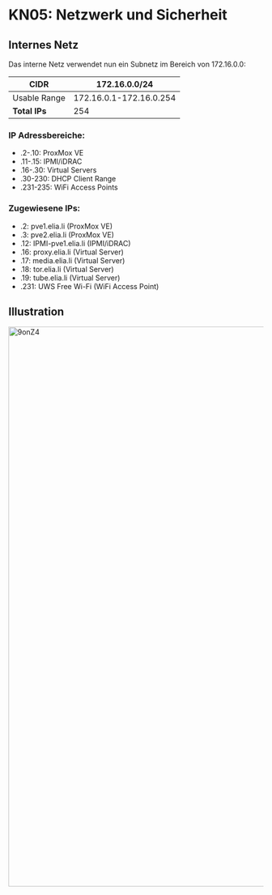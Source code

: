 
# KN05: Netzwerk und Sicherheit

## Internes Netz

Das interne Netz verwendet nun ein Subnetz im Bereich von 172.16.0.0:

| CIDR            | 172.16.0.0/24         |
|-----------------|-----------------------|
| Usable Range    | 172.16.0.1-172.16.0.254 |
| **Total IPs**   | 254                   |

### IP Adressbereiche:

- .2-.10: ProxMox VE
- .11-.15: IPMI/iDRAC
- .16-.30: Virtual Servers
- .30-230: DHCP Client Range
- .231-235: WiFi Access Points

### Zugewiesene IPs:

- .2: pve1.elia.li (ProxMox VE)
- .3: pve2.elia.li (ProxMox VE)
- .12: IPMI-pve1.elia.li (IPMI/iDRAC)
- .16: proxy.elia.li (Virtual Server)
- .17: media.elia.li (Virtual Server)
- .18: tor.elia.li (Virtual Server)
- .19: tube.elia.li (Virtual Server)
- .231: UWS Free Wi-Fi (WiFi Access Point)

## Illustration

<img width="1106" alt="9onZ4" src="https://github.com/pvscalelover/M346/assets/146715005/8a80ab1f-e2d2-4e08-bb4b-a6ed37a54031">
